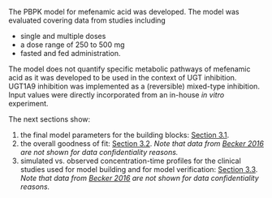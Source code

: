 The PBPK model for mefenamic acid was developed. The model was evaluated covering data from studies including

* single and multiple doses
* a dose range of 250 to 500 mg
* fasted and fed administration.

The model does not quantify specific metabolic pathways of mefenamic acid as it was developed to be used in the context of UGT inhibition. UGT1A9 inhibition was implemented as a (reversible) mixed-type inhibition. Input values were directly incorporated from an in-house *in vitro* experiment.

The next sections show:

1. the final model parameters for the building blocks: [Section 3.1](#3.1-Final-Input-Parameters).
2. the overall goodness of fit: [Section 3.2](#3.2-Diagnostics-Plots).
   *Note that data from [Becker 2016](#5-References) are not shown for data confidentiality reasons.*
3. simulated vs. observed concentration-time profiles for the clinical studies used for model building and for model verification: [Section 3.3](#3.3-Concentration-Time-Profiles).
   *Note that data from [Becker 2016](#5-References) are not shown for data confidentiality reasons.*

